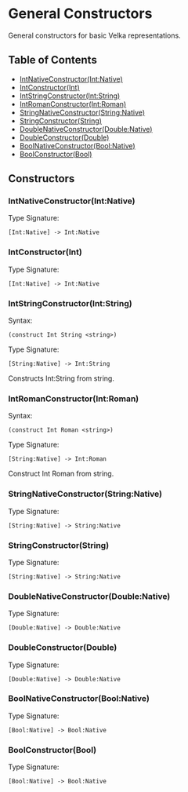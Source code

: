 # General Constructors
General constructors for basic Velka representations.

## Table of Contents
* [IntNativeConstructor(Int:Native)](#velka.core.abstraction.ConstructorOperators$1)
* [IntConstructor(Int)](#velka.core.abstraction.ConstructorOperators$2)
* [IntStringConstructor(Int:String)](#velka.core.abstraction.ConstructorOperators$3)
* [IntRomanConstructor(Int:Roman)](#velka.core.abstraction.ConstructorOperators$4)
* [StringNativeConstructor(String:Native)](#velka.core.abstraction.ConstructorOperators$5)
* [StringConstructor(String)](#velka.core.abstraction.ConstructorOperators$6)
* [DoubleNativeConstructor(Double:Native)](#velka.core.abstraction.ConstructorOperators$7)
* [DoubleConstructor(Double)](#velka.core.abstraction.ConstructorOperators$8)
* [BoolNativeConstructor(Bool:Native)](#velka.core.abstraction.ConstructorOperators$9)
* [BoolConstructor(Bool)](#velka.core.abstraction.ConstructorOperators$10)

## Constructors
### <a name="velka.core.abstraction.ConstructorOperators$1"> IntNativeConstructor(Int:Native)</a>
Type Signature:

~~~
[Int:Native] -> Int:Native
~~~


### <a name="velka.core.abstraction.ConstructorOperators$2"> IntConstructor(Int)</a>
Type Signature:

~~~
[Int:Native] -> Int:Native
~~~


### <a name="velka.core.abstraction.ConstructorOperators$3"> IntStringConstructor(Int:String)</a>
Syntax:

~~~
(construct Int String <string>)
~~~

Type Signature:

~~~
[String:Native] -> Int:String
~~~

Constructs Int:String from string.
### <a name="velka.core.abstraction.ConstructorOperators$4"> IntRomanConstructor(Int:Roman)</a>
Syntax:

~~~
(construct Int Roman <string>)
~~~

Type Signature:

~~~
[String:Native] -> Int:Roman
~~~

Construct Int Roman from string.
### <a name="velka.core.abstraction.ConstructorOperators$5"> StringNativeConstructor(String:Native)</a>
Type Signature:

~~~
[String:Native] -> String:Native
~~~


### <a name="velka.core.abstraction.ConstructorOperators$6"> StringConstructor(String)</a>
Type Signature:

~~~
[String:Native] -> String:Native
~~~


### <a name="velka.core.abstraction.ConstructorOperators$7"> DoubleNativeConstructor(Double:Native)</a>
Type Signature:

~~~
[Double:Native] -> Double:Native
~~~


### <a name="velka.core.abstraction.ConstructorOperators$8"> DoubleConstructor(Double)</a>
Type Signature:

~~~
[Double:Native] -> Double:Native
~~~


### <a name="velka.core.abstraction.ConstructorOperators$9"> BoolNativeConstructor(Bool:Native)</a>
Type Signature:

~~~
[Bool:Native] -> Bool:Native
~~~


### <a name="velka.core.abstraction.ConstructorOperators$10"> BoolConstructor(Bool)</a>
Type Signature:

~~~
[Bool:Native] -> Bool:Native
~~~



